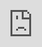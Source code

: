 ```yaml
---
layout: post
date:   2021-01-01
image: "/conflict_urbanism_sp2021/images/csr_thumbnail.png"
title:  "Conflict, Migration and Climate Change in Shahel"
author: "Sherry Te, Zuzanna Jarzynska, Andrea Molina"
---
```


The project researches spatial data about Climate, Conflict and Migration in relation to the absence of a legal definition of the concept of “Climate Refugee”. 

#### The Problem: The absence of a legal framework for climate refugees

The question that triggered this research project is that in spite of the apparent evidence of the role that climate change plays in forcing massive migrations, there is neither a clear definition for this category of people, nor an international formal recognition that guarantees the rights of affected populations to protection and asylum, and that ascribes the responsibility of the developed countries and the Global North (it is, the main emitters of greenhouse gases) towards the problem. However, as recognized by Jean-Claude Juncker (European Commission President) at State of the Union speech in 2015 “Climate change is one of the root causes of a new migration phenomenon. Climate refugees will become a new challenge – if we do not act swiftly” .

The gap at the current legal framework, the 1951 Refugee Convention, is that it applies only to “people who have a well-founded fear of being persecuted because of their race, religion, nationality, membership of a particular social group or political opinion, and are unable or unwilling to seek protection from their home countries''. This leaves outside the people displaced for reasons related to the environment or climate change, who are mainly categorized as “Internally Displaced Persons” (IDP). Yet, “the distinction between refugees and internally displaced persons is a fundamental and integral characteristic of traditional refugee law defining the extent to which assistance will be made available to displaced persons”. As Antonio Guterres, UN Secretary-General, former UN High Commissioner for Refugees, has argued, Climate Change is mainly causing internal displacements, nevertheless, when “they cross a border, they will not be considered refugees”. This means that they cannot easily appeal for resettlement in another country, and they remain trapped in worsening environmental conditions.

At the light of the estimation made by The International Organization for Migration (IOM) that there could be as many as 200 million such refugees by 2050, and although some efforts have been made, the question still remains: 

**Why if there is so much evidence for the need of a legal framework, there is still not such a legal definition for “climate refugees”?**

#### The complexities: Establishing clear causal relationships

Our research has proved to us that the main problem under the definition for “Climate Refugees” is that of establishing clear causal relationships between climate change, migration and conflicts, since most of the time causal connections are intertwined or disguised behind another in many different and complicated ways.

Despite the growing consensus in scholarly literature regarding the evidence for climate-induced migration, there is less consensus regarding the existence of climate-induced conflicts. For example, it is sometimes argued that “Climate change may not of itself trigger a movement of people” or that “it does not necessarily cause people to take arms”, and that social, political and economic factors need to be taken into account to explain people’s decisions to migrate. 

Nevertheless, it has been claimed that “given the likelihood that environmental change, migration, and conflict may happen in close proximity or succession, there is a need to more explicitly connect the three phenomena”, and also that “the spatial dimension is necessary for analyzing the connections between climate-related environmental change and violent battles”. Therefore, we intend to contribute mostly to the spatial research with this project.

#### The Research: Three case studies in the Sahel, África

We are centering our research in the area that has been pointed out to be more acutely affected by climate change: The Sahel area in Africa, and more in detail at three case studies in Nigeria and its border with Niger, namely Sokoto and Zamfara, Benue and Lake Chad.

The reason to select these 3 case studies is that they present 3 different types of climate induced conflicts (Cattle rustling and rural banditry, Farmer-Herder conflicts, and Boko Haram) and patterns of migration (transnational migration, internal displacement)

Moreover, being aware that climate, conflict and migration are intertwined in many complex and different ways, to look at the causal relations among them will also prevent us from having a biased understanding of the issue. 
The question for all of them is, can we call them climate refugees?

#### SOKOTO-ZAMFARA

Sokoto and Zamfara regions of Nigeria experience an unprecedented crisis of multiple types of conflicts: local community conflicts, criminal gang practices and jihadists fought by state militia. In the past, disputes over land and natural resources have been a constant element of the annual seasonal cycle and were always resolved by local-community authorities. 
Recently, the regular conflicts were exacerbated by increasing water scarcity (shortening of rain period), resulting in desertification of farmland, coinciding with rapidly increasing fertility rates among Sokoto and Zamfara women. The competition for land suitable for both farming and grazing became hostile - Fulani herders were further deprived of rights to use forest lands, given by the newly elected democratic government in 1999 to Hausa farmers, many of which were particularly favored by the Abuja officials. 

Conflicts so abundant, that state cannot handle them -> Hausa vigilantes attacking random perceived perpetrators and Fulani Gangs attacking, kidnapping etc. Zamfara State adopted Islamic Law in 2000, as a way to tackle the economic crisis. State perceives conflicts happening in Zamfara as Zamfara’s business. 
Local conflicts - opened way for gangs and jihadists. Many displaced internally, many moved to Niger. 
Migration usually is said to happen right after an attack and from small villages to cities. 

<div class="iframe-column"><iframe src="https://player.vimeo.com/video/290575503?title=0&byline=0&portrait=0" style="position:absolute;top:0;left:0;width:100%;height:100%;" frameborder="0"></iframe></div>  

#### THE MIDDLE BELT- BENUE STATE

This case study explores the farmers and herders’ conflict in Nigeria. It is caused by the advance of drought desertification in the north forcing Fulani people and other pastoral communities to migrate towards the south in search for alternative pastures and sources of water for their cattle. When the herders arrive to the lands of the Middle Belt (Benue, Plateau, Adamawa, Nasarawa and Taraba states), they have to compete for these resources. In a context of scarcity, it is leading to conflict between the local farmers and the newly arrived herders.
We consider that this is an important case study because the causal connection from climate change leading to migration is very clear, nevertheless the causal connection of climate change leading to conflict has been pointed out to need further spatial study. (which is with what we want to contribute here. Paper: Spatial pattern of climate change and farmer–herder conflict vulnerabilities in Nigeria, published in GeoJurnal last year). Moreover, the farmer-herder conflict has become Nigeria’s gravest security challenge, now claiming far more lives than the Boko Haram insurgency.
In terms of its timeline, this conflict in Nigeria has a long history, nevertheless the conflict started worsening in 2014, and Benue has been pointed out to be the most impacted state by the farmer-herder conflict, possibly due to the new laws banning open grazing in Benue and Taraba states. and especially around the Guma and Logo communities where many farming households were displaced and lived in government provided Internally Displaced Persons (IDP) camps for many months.

<div class="iframe-column"><iframe src="https://player.vimeo.com/video/290575503?title=0&byline=0&portrait=0" style="position:absolute;top:0;left:0;width:100%;height:100%;" frameborder="0"></iframe></div> 

#### LAKE CHAD BASIN

Africa’s Lake Chad is the convergence point of a complex humanitarian disaster courtesy of violence, climate change, and remote, ungoverned areas. For almost two decades, the Lake Chad Basin (LCB) in general, and northeast Nigeria in particular have been subject to the insurgency of the Islamist terrorist group Boko Haram. This region is also known for its poor environmental conditions that mostly manifest in land desertification and water scarcity. Water scarcity and land desertification play in the decision of local people to migrate.

The decrease of the discharge from the Komadugu Yobe River, which serves as a supply channel for water. The water resources of the LCB provide livelihoods to a population of more than 45 million people, of which 60% rely on agriculture. 

(204) Internally displaced persons (IDPs) at the Bakassi IDP camp in Maiduguri between
March and May 2019 come from Guzamala, Gwoza, Marte, Monguno, and Nganzai (were interviewed).

Experts say climate change is a key factor fuelling the insurgency of the armed group Boko Haram, which is aimed at creating an Islamic State in North East Nigeria.

North East Nigeria used to be peaceful with more than 50 percent of the population making a living from farming, fishing and livestock production. Many people in the region lost their livelihoods following increasing aridity caused by climate change, hence becoming vulnerable to being recruited by Boko Haram (recruited targets due to loss of livelihood).

<div class="iframe-column"><iframe src="https://player.vimeo.com/video/290575503?title=0&byline=0&portrait=0" style="position:absolute;top:0;left:0;width:100%;height:100%;" frameborder="0"></iframe></div> 


#### The Conclusion: 

Though that research we have explored the problematics behind establishing causal relationships between conflict, migration and climate change.
The data have shown us the existence and magnitude of the migrations that are taking place in the Sahel, as well as the conflicts that either induce them or are the result of them. However, in order to find the connections behind this complexity, the final strategy has been to find in the narratives and testimonies of the displaced themselves what the data could not explain.


#### Please use level 4 headings for major section divisions  
(make sure to put two spaces after the end of the heading)

Write **words in bold** like this.  

Italics are *similar* and are formatted like this.  

To make a paragraph break you need to add two spaces at the end of your line before going to the next line.  

See this is now a new paragraph.  

Lists are easy:
1. they can be ordered
1. like this
1. notice that the numbers are automatically ordered
  1. use two spaces in front to indent

Or they can just be bullet points:
- like this
* or like this
  - use two spaces
  - to have nested lists

Use Author-Date parenthetical citations following Chicago Manual of Style conventions throughout your document, and add a works cited at the bottom of your post. See Author-Date quick guide [here](https://www-chicagomanualofstyle-org.ezproxy.cul.columbia.edu/tools_citationguide/citation-guide-2.html) for citation conventions.  

To include hyperlinks format them like this [text of link](http://c4sr.columbia.edu/).  

To embed images first ensure that the file is at least 740px wide. Then place the image file in a folder named for your group in the images folder. Then link to that image using the format here, but replace the file path with the name of your group's folder and appropriate image file name:  

![description of image](/conflict_urbanism_sp2021/images/sample_image.png)

If you want to include html files (i.e. an interactive map) host these via your personal github page, and then you can embed them in your document with a iframe. The format looks like this:  

<div class="iframe-column"><iframe src="https://player.vimeo.com/video/290575503?title=0&byline=0&portrait=0" style="position:absolute;top:0;left:0;width:100%;height:100%;" frameborder="0"></iframe></div>  


All you need to do to use one is replace the url that is between the two " ". Here is an iframe of mapbox tiles:  

<div class="iframe-column"><iframe src="https://api.mapbox.com/styles/v1/mapbox/satellite-v9.html?title=true&access_token=pk.eyJ1IjoibWFwYm94IiwiYSI6ImNpejY4NDg1bDA1cjYzM280NHJ5NzlvNDMifQ.d6e-nNyBDtmQCVwVNivz7A#2/0/0" style="position:absolute;top:0;left:0;width:100%;height:100%;" frameborder="0"></iframe></div>
